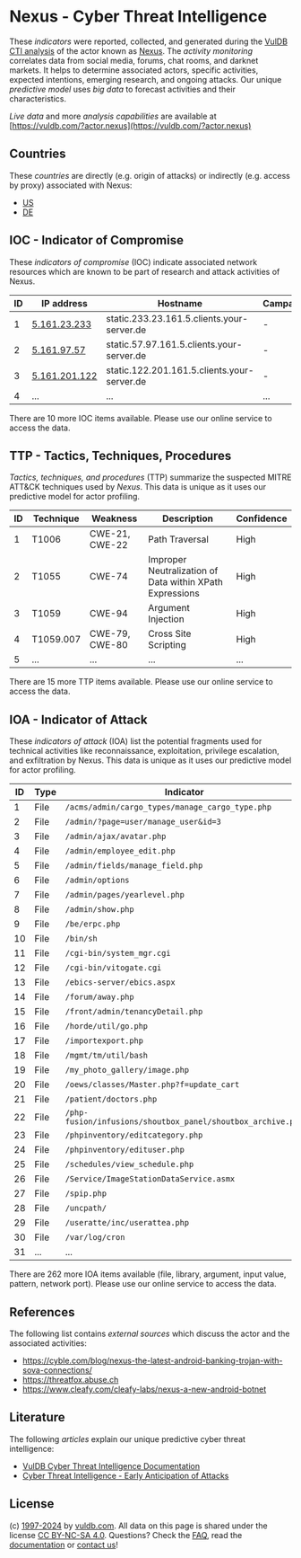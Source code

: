 # Nexus - Cyber Threat Intelligence

These _indicators_ were reported, collected, and generated during the [VulDB CTI analysis](https://vuldb.com/?kb.cti) of the actor known as [Nexus](https://vuldb.com/?actor.nexus). The _activity monitoring_ correlates data from social media, forums, chat rooms, and darknet markets. It helps to determine associated actors, specific activities, expected intentions, emerging research, and ongoing attacks. Our unique _predictive model_ uses _big data_ to forecast activities and their characteristics.

_Live data_ and more _analysis capabilities_ are available at [https://vuldb.com/?actor.nexus](https://vuldb.com/?actor.nexus)

## Countries

These _countries_ are directly (e.g. origin of attacks) or indirectly (e.g. access by proxy) associated with Nexus:

* [US](https://vuldb.com/?country.us)
* [DE](https://vuldb.com/?country.de)

## IOC - Indicator of Compromise

These _indicators of compromise_ (IOC) indicate associated network resources which are known to be part of research and attack activities of Nexus.

ID | IP address | Hostname | Campaign | Confidence
-- | ---------- | -------- | -------- | ----------
1 | [5.161.23.233](https://vuldb.com/?ip.5.161.23.233) | static.233.23.161.5.clients.your-server.de | - | High
2 | [5.161.97.57](https://vuldb.com/?ip.5.161.97.57) | static.57.97.161.5.clients.your-server.de | - | High
3 | [5.161.201.122](https://vuldb.com/?ip.5.161.201.122) | static.122.201.161.5.clients.your-server.de | - | High
4 | ... | ... | ... | ...

There are 10 more IOC items available. Please use our online service to access the data.

## TTP - Tactics, Techniques, Procedures

_Tactics, techniques, and procedures_ (TTP) summarize the suspected MITRE ATT&CK techniques used by _Nexus_. This data is unique as it uses our predictive model for actor profiling.

ID | Technique | Weakness | Description | Confidence
-- | --------- | -------- | ----------- | ----------
1 | T1006 | CWE-21, CWE-22 | Path Traversal | High
2 | T1055 | CWE-74 | Improper Neutralization of Data within XPath Expressions | High
3 | T1059 | CWE-94 | Argument Injection | High
4 | T1059.007 | CWE-79, CWE-80 | Cross Site Scripting | High
5 | ... | ... | ... | ...

There are 15 more TTP items available. Please use our online service to access the data.

## IOA - Indicator of Attack

These _indicators of attack_ (IOA) list the potential fragments used for technical activities like reconnaissance, exploitation, privilege escalation, and exfiltration by Nexus. This data is unique as it uses our predictive model for actor profiling.

ID | Type | Indicator | Confidence
-- | ---- | --------- | ----------
1 | File | `/acms/admin/cargo_types/manage_cargo_type.php` | High
2 | File | `/admin/?page=user/manage_user&id=3` | High
3 | File | `/admin/ajax/avatar.php` | High
4 | File | `/admin/employee_edit.php` | High
5 | File | `/admin/fields/manage_field.php` | High
6 | File | `/admin/options` | High
7 | File | `/admin/pages/yearlevel.php` | High
8 | File | `/admin/show.php` | High
9 | File | `/be/erpc.php` | Medium
10 | File | `/bin/sh` | Low
11 | File | `/cgi-bin/system_mgr.cgi` | High
12 | File | `/cgi-bin/vitogate.cgi` | High
13 | File | `/ebics-server/ebics.aspx` | High
14 | File | `/forum/away.php` | High
15 | File | `/front/admin/tenancyDetail.php` | High
16 | File | `/horde/util/go.php` | High
17 | File | `/importexport.php` | High
18 | File | `/mgmt/tm/util/bash` | High
19 | File | `/my_photo_gallery/image.php` | High
20 | File | `/oews/classes/Master.php?f=update_cart` | High
21 | File | `/patient/doctors.php` | High
22 | File | `/php-fusion/infusions/shoutbox_panel/shoutbox_archive.php` | High
23 | File | `/phpinventory/editcategory.php` | High
24 | File | `/phpinventory/edituser.php` | High
25 | File | `/schedules/view_schedule.php` | High
26 | File | `/Service/ImageStationDataService.asmx` | High
27 | File | `/spip.php` | Medium
28 | File | `/uncpath/` | Medium
29 | File | `/useratte/inc/userattea.php` | High
30 | File | `/var/log/cron` | High
31 | ... | ... | ...

There are 262 more IOA items available (file, library, argument, input value, pattern, network port). Please use our online service to access the data.

## References

The following list contains _external sources_ which discuss the actor and the associated activities:

* https://cyble.com/blog/nexus-the-latest-android-banking-trojan-with-sova-connections/
* https://threatfox.abuse.ch
* https://www.cleafy.com/cleafy-labs/nexus-a-new-android-botnet

## Literature

The following _articles_ explain our unique predictive cyber threat intelligence:

* [VulDB Cyber Threat Intelligence Documentation](https://vuldb.com/?kb.cti)
* [Cyber Threat Intelligence - Early Anticipation of Attacks](https://www.scip.ch/en/?labs.20201022)

## License

(c) [1997-2024](https://vuldb.com/?kb.changelog) by [vuldb.com](https://vuldb.com/?kb.about). All data on this page is shared under the license [CC BY-NC-SA 4.0](https://creativecommons.org/licenses/by-nc-sa/4.0/). Questions? Check the [FAQ](https://vuldb.com/?kb.faq), read the [documentation](https://vuldb.com/?kb) or [contact us](https://vuldb.com/?contact)!
